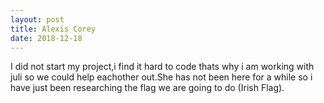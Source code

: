 ```yaml
---
layout: post
title: Alexis Corey
date: 2018-12-18
---
```

I did not start my project,i find it hard to code thats why i am working with juli so we could help eachother out.She has not been here for a while so i have just been researching the flag we are going to do (Irish Flag).
